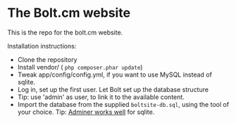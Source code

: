 The Bolt.cm website
===================

This is the repo for the bolt.cm website. 

Installation instructions: 

 - Clone the repository
 - Install vendor/ ( `php composer.phar update`)
 - Tweak app/config/config.yml, if you want to use MySQL instead of sqlite. 
 - Log in, set up the first user. Let Bolt set up the database structure
 - Tip: use 'admin' as user, to link it to the available content. 
 - Import the database from the supplied `boltsite-db.sql`, using the tool of your choice. Tip: [Adminer works well](http://www.adminer.org/) for sqlite.


